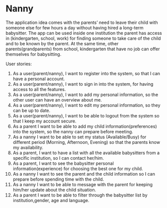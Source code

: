 # Nanny

The application idea comes with the parents’ need to leave their child with someone else for few hours a day without having hired a long-term babysitter. The app can be used inside one institution the parent has access in (kindergarten, school, work) for finding someone to take care of the child and to be known by the parent. At the same time, other parents(grandparents) from school, kindergarten that have no job can offer themselves for babysitting.

User stories:

1.	As a user(parent/nanny), I want to register into the system, so that I can have a personal account.
2.	As a user(parent/nanny), I want to sign in into the system, for having access to all the features.
3.	As a user(parent/nanny), I want to add my personal information, so the other user can have an overview about me.
4.	As a user(parent/nanny), I want to edit my personal information, so they can be up to date.
5.	As a user(parent/nanny), I want to be able to logout from the system so that I keep my account secure.
6.	As a parent I want to be able to add my child information(preferences) into the system, so the nanny can prepare before meeting.
7.	As a nanny I want to be able to set my status (Available/Busy) for different period (Morning, Afternoon, Evening) so that the parents know my availability. 
8.	As a parent, I want to have a list with all the available babysitters from a specific institution, so I can contact her/him.
9.	As a parent, I want to see the babysitter personal information(experience) for choosing the best one for my child.
10.	As a nanny I want to see the parent and the child information so I can prepare before spending time with the child.
11.	As a nanny I want to be able to message with the parent for keeping him/her update about the child situation.
12.	As a parent I want to be able to filter through the babysitter list by institution,gender, age and language.
